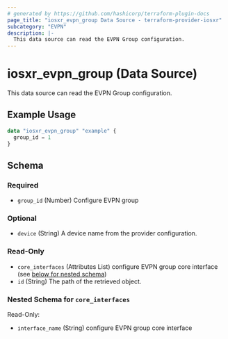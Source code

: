 ```yaml
---
# generated by https://github.com/hashicorp/terraform-plugin-docs
page_title: "iosxr_evpn_group Data Source - terraform-provider-iosxr"
subcategory: "EVPN"
description: |-
  This data source can read the EVPN Group configuration.
---
```


# iosxr_evpn_group (Data Source)

This data source can read the EVPN Group configuration.

## Example Usage

```terraform
data "iosxr_evpn_group" "example" {
  group_id = 1
}
```

<!-- schema generated by tfplugindocs -->
## Schema

### Required

- `group_id` (Number) Configure EVPN group

### Optional

- `device` (String) A device name from the provider configuration.

### Read-Only

- `core_interfaces` (Attributes List) configure EVPN group core interface (see [below for nested schema](#nestedatt--core_interfaces))
- `id` (String) The path of the retrieved object.

<a id="nestedatt--core_interfaces"></a>
### Nested Schema for `core_interfaces`

Read-Only:

- `interface_name` (String) configure EVPN group core interface
